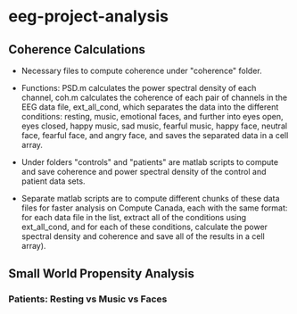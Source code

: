 # eeg-project-analysis

## Coherence Calculations
* Necessary files to compute coherence under "coherence" folder. 
* Functions: PSD.m calculates the power spectral density of each channel, coh.m calculates the coherence of each pair of channels in the EEG data file, ext_all_cond, which separates the data into the different conditions: resting, music, emotional faces, and further into eyes open, eyes closed, happy music, sad music, fearful music, happy face, neutral face, fearful face, and angry face, and saves the separated data in a cell array. 

* Under folders "controls" and "patients" are matlab scripts to compute and save coherence and power spectral density of the control and patient data sets.
* Separate matlab scripts are to compute different chunks of these data files for faster analysis on Compute Canada, each with the same format: for each data file in the list, extract all of the conditions using ext_all_cond, and for each of these conditions, calculate the power spectral density and coherence and save all of the results in a cell array).

## Small World Propensity Analysis
### Patients: Resting vs Music vs Faces




